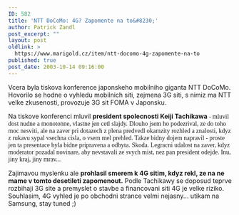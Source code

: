 ```yaml
---
ID: 582
title: 'NTT DoCoMo: 4G? Zapomente na to&#8230;'
author: Patrick Zandl
post_excerpt: ""
layout: post
oldlink: >
  https://www.marigold.cz/item/ntt-docomo-4g-zapomente-na-to
published: true
post_date: 2003-10-14 09:16:00
---
```

<p>
Vcera byla tiskova konference japonskeho mobilniho giganta NTT DoCoMo. Hovorilo se hodne o vyhledu mobilnich siti, zejmena 3G siti, s nimiz ma NTT velke zkusenosti, provozuje 3G sit FOMA v Japonsku. </p>

<p>
Na tiskove konferenci mluvil <STRONG>president spolecnosti Keiji Tachikawa</STRONG><FONT face=Times> - mluvil dost nudne a monotonne, vlastne jen cetl slajdy. Dlouho jsem ho podezrival, ze do toho moc nesviti, ale na zaver pri dotazech z plena predvedl okamzity rozhled a znalosti, kdyz z rukavu sypal vsechna cisla, o vsem mel prehled. Takze bidny dojem napravil - proste jen ta presentace byla bidne pripravena a odbyta. Skoda. Legracni udalost na zaver, kdyz moderator pozadal novinare, aby nevstavali ze svych mist, nez pan president odejde. Inu, jiny kraj, jiny mrav...</FONT></p>

<p>
Zajimavou myslenku ale <STRONG>prohlasil smerem k 4G sitim, kdyz rekl, ze na ne mame v tomto desetileti zapomenout.</STRONG> Podle Tachikawy se doposud teprve rozbihaji 3G site a premyslet o stavbe a financovani siti 4G je velke riziko. Souhlasim, 4G vyhled je po obchodni strance velmi nejasny... utikam na Samsung, stay tuned ;)</p>
